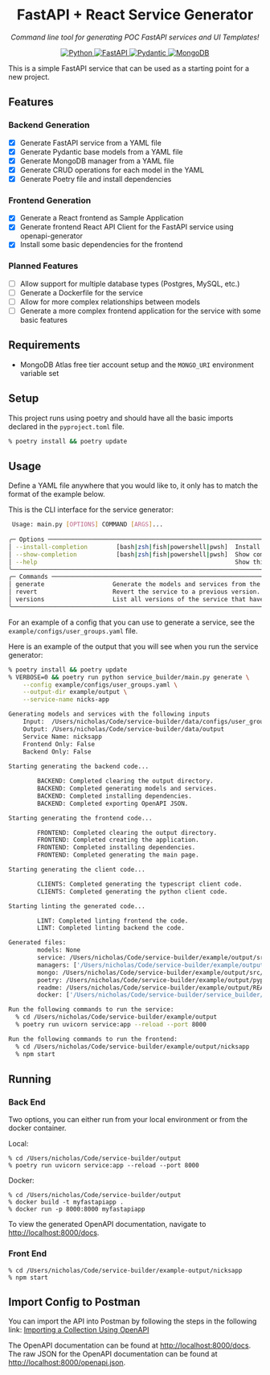 <h1 align="center"> FastAPI + React Service Generator </h1>
<p align="center" markdown=1>
  <i>Command line tool for generating POC FastAPI services and UI Templates!</i>
</p>

<p align="center">
  <a href="">
      <img src="https://img.shields.io/badge/Python-3776AB?style=for-the-badge&logo=python&logoColor=white" alt="Python">
  </a>
  <a href="https://fastapi.tiangolo.com">
      <img src="https://img.shields.io/badge/FastAPI-005571?style=for-the-badge&logo=fastapi" alt="FastAPI">
  </a>
  <a href="https://docs.pydantic.dev/2.4/">
      <img src="https://img.shields.io/badge/Pydantic-E92063?logo=pydantic&logoColor=fff&style=for-the-badge" alt="Pydantic">
  </a>
  <a href="https://www.mongodb.com/">
      <img src="https://img.shields.io/badge/MongoDB-47A248?style=for-the-badge&logo=mongodb&logoColor=white" alt="MongoDB">
  </a>
</p>


This is a simple FastAPI service that can be used as a starting point for a new project.

## Features

### Backend Generation
- [x] Generate FastAPI service from a YAML file
- [x] Generate Pydantic base models from a YAML file
- [x] Generate MongoDB manager from a YAML file
- [x] Generate CRUD operations for each model in the YAML
- [x] Generate Poetry file and install dependencies
### Frontend Generation
- [x] Generate a React frontend as Sample Application
- [x] Generate frontend React API Client for the FastAPI service using openapi-generator
- [x] Install some basic dependencies for the frontend
### Planned Features
- [ ] Allow support for multiple database types (Postgres, MySQL, etc.)
- [ ] Generate a Dockerfile for the service
- [ ] Allow for more complex relationships between models
- [ ] Generate a more complex frontend application for the service with some basic features

## Requirements

- MongoDB Atlas free tier account setup and the `MONGO_URI` environment variable set

## Setup

This project runs using poetry and should have all the basic imports declared in the `pyproject.toml` file.
```bash
% poetry install && poetry update
```

## Usage

Define a YAML file anywhere that you would like to, it only has to match the format of the example below.

This is the CLI interface for the service generator:
```bash
 Usage: main.py [OPTIONS] COMMAND [ARGS]...                                                                                                                                                                
                                                                                                                                                                                                           
╭─ Options ───────────────────────────────────────────────────────────────────────────────────────────────────────────────────────────────────────────────────────────────────────────────────────────────╮
│ --install-completion        [bash|zsh|fish|powershell|pwsh]  Install completion for the specified shell. [default: None]                                                                                │
│ --show-completion           [bash|zsh|fish|powershell|pwsh]  Show completion for the specified shell, to copy it or customize the installation. [default: None]                                         │
│ --help                                                       Show this message and exit.                                                                                                                │
╰─────────────────────────────────────────────────────────────────────────────────────────────────────────────────────────────────────────────────────────────────────────────────────────────────────────╯
╭─ Commands ──────────────────────────────────────────────────────────────────────────────────────────────────────────────────────────────────────────────────────────────────────────────────────────────╮
│ generate                   Generate the models and services from the input yaml config.                                                                                                                 │
│ revert                     Revert the service to a previous version.                                                                                                                                    │
│ versions                   List all versions of the service that have been generated.                                                                                                                   │
╰─────────────────────────────────────────────────────────────────────────────────────────────────────────────────────────────────────────────────────────────────────────────────────────────────────────╯
```

For an example of a config that you can use to generate a service, see the `example/configs/user_groups.yaml` file.

Here is an example of the output that you will see when you run the service generator:
```bash
% poetry install && poetry update
% VERBOSE=0 && poetry run python service_builder/main.py generate \
    --config example/configs/user_groups.yaml \
    --output-dir example/output \
    --service-name nicks-app

Generating models and services with the following inputs
    Input:  /Users/nicholas/Code/service-builder/data/configs/user_groups.yaml
    Output: /Users/nicholas/Code/service-builder/data/output
    Service Name: nicksapp
    Frontend Only: False
    Backend Only: False
    
Starting generating the backend code...

        BACKEND: Completed clearing the output directory.
        BACKEND: Completed generating models and services.
        BACKEND: Completed installing dependencies.
        BACKEND: Completed exporting OpenAPI JSON.

Starting generating the frontend code...

        FRONTEND: Completed clearing the output directory.
        FRONTEND: Completed creating the application.
        FRONTEND: Completed installing dependencies.
        FRONTEND: Completed generating the main page.

Starting generating the client code...

        CLIENTS: Completed generating the typescript client code.
        CLIENTS: Completed generating the python client code.

Starting linting the generated code...

        LINT: Completed linting frontend the code.
        LINT: Completed linting backend the code.

Generated files:
        models: None
        service: /Users/nicholas/Code/service-builder/example/output/src/service.py
        managers: ['/Users/nicholas/Code/service-builder/example/output/src/user_manager.py', '/Users/nicholas/Code/service-builder/example/output/src/group_manager.py']
        mongo: /Users/nicholas/Code/service-builder/example/output/src/mongo.py
        poetry: /Users/nicholas/Code/service-builder/example/output/pyproject.toml
        readme: /Users/nicholas/Code/service-builder/example/output/README.md
        docker: ['/Users/nicholas/Code/service-builder/service_builder/templates/docker//Dockerfile', '/Users/nicholas/Code/service-builder/service_builder/templates/docker//docker-compose.yml']

Run the following commands to run the service:
  % cd /Users/nicholas/Code/service-builder/example/output
  % poetry run uvicorn service:app --reload --port 8000

Run the following commands to run the frontend:
  % cd /Users/nicholas/Code/service-builder/example/output/nicksapp
  % npm start
```

## Running

### Back End 

Two options, you can either run from your local environment or from the docker container.

Local:
``` 
% cd /Users/nicholas/Code/service-builder/output  
% poetry run uvicorn service:app --reload --port 8000
```

Docker:
```
% cd /Users/nicholas/Code/service-builder/output
% docker build -t myfastapiapp .
% docker run -p 8000:8000 myfastapiapp
```

To view the generated OpenAPI documentation, navigate to [http://localhost:8000/docs](http://localhost:8000/docs).

### Front End
```
% cd /Users/nicholas/Code/service-builder/example-output/nicksapp
% npm start
```

## Import Config to Postman

You can import the API into Postman by following the steps in the following link: [Importing a Collection Using OpenAPI](https://learning.postman.com/docs/integrations/available-integrations/working-with-openAPI/)

The OpenAPI documentation can be found at [http://localhost:8000/docs](http://localhost:8000/docs). The raw JSON 
for the OpenAPI documentation can be found at [http://localhost:8000/openapi.json](http://localhost:8000/openapi.json).
